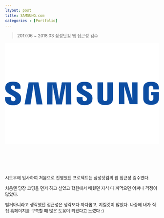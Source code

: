 ```yaml
---
layout: post
title: SAMSUNG.com
categories : [Portfolio]
---
```

> 2017.06 ~ 2018.03 삼성닷컴 웹 접근성 검수

<a class="img_company" src="https://www.samsung.com/us/"><img src="../../assets/img/portfolio/logo_samsung.png" alt="samsung"></a>

<br>
<br>
<br>
<br>
<p>시도우에 입사하여 처음으로 진행했던 프로젝트는 삼성닷컴의 웹 접근성 검수였다.</p>
<p>처음엔 당장 코딩을 먼저 하고 싶었고 학원에서 배웠던 지식 다 까먹으면 어쩌나 걱정이 많았다.</p>
<p>별거아니라고 생각했던 접근성은 생각보다 까다롭고, 지킬것이 많았다. 나중에 내가 직접 홈페이지를 구축할 때 많은 도움이 되겠다고 느꼈다 :)</p>





